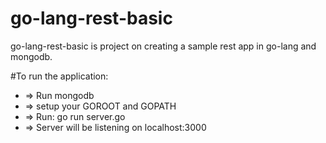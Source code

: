 # go-lang-rest-basic
go-lang-rest-basic is project on creating a sample rest app in go-lang and mongodb.

#To run the application: 
-  => Run mongodb
-  => setup your GOROOT and GOPATH
-  => Run: go run server.go
-  => Server will be listening on localhost:3000
